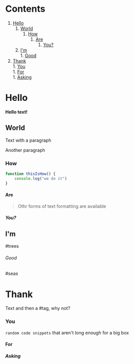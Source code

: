 <a name="start-of-contents" />

# Contents
1. [Hello](#hello)  
	1. [World](#world)  
		1. [How](#how)  
			1. [Are](#are)  
				1. [You?](#you?)  
	2. [I'm](#i'm)  
					1. [Good](#good)  
2. [Thank](#thank)  
		1. [You](#you)  
			1. [For](#for)  
				1. [Asking](#asking)  
<a name="end-of-contents" />

# Hello
**Hello text!**

## World
Text with a paragraph

Another paragraph

### How
```js
function thisIsHow() {
    console.log("we do it")
}
```

#### Are
> Othr forms of text formatting are available
##### You?

## I'm
#trees
###### Good
#seas
# Thank
Text and then a #tag, why not?
### You
`random code snippets` that aren't long enough for a big box
#### For
##### Asking
